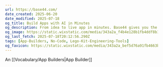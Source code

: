 ```yaml
---
url: https://base44.com/
date_created: 2025-06-20
date_modified: 2025-07-18
og_title: Build Apps with AI in Minutes
og_description: From idea to live app in minutes. Base44 gives you the tools to launch fully-functional apps - no code, no setup, no hassle.
og_image: https://static.wixstatic.com/media/343a2a_f4b4e128b1fb4ddf8b1b4ab22ba22453~mv2.jpg/v1/fill/w_1200,h_630,al_c/343a2a_f4b4e128b1fb4ddf8b1b4ab22ba22453~mv2.jpg
og_last_fetch: 2025-07-18T20:12:56.290Z
tags: [App-Builders, No-Code, Lego-Kit-Engineering-Tools]
og_favicon: https://static.wixstatic.com/media/343a2a_bef5d76a91fb4663b4b3fb10d953548d%7Emv2.png/v1/fill/w_192%2Ch_192%2Clg_1%2Cusm_0.66_1.00_0.01/343a2a_bef5d76a91fb4663b4b3fb10d953548d%7Emv2.png
---
```

An [[Vocabulary/App Builders|App Builder]]
